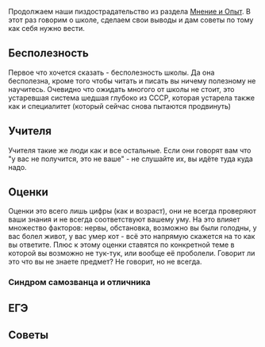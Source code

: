 Продолжаем наши пиздострадательство из раздела [Мнение и Опыт](https://github.com/jestxfot/psychology/tree/main/МнениеИОпыт). В этот раз говорим о школе, сделаем свои выводы и дам советы по тому как себя нужно вести.

## Бесполезность
Первое что хочется сказать - бесполезность школы. Да она бесполезна, кроме того чтобы читать и писать вы ничему полезному не научитесь. Очевидно что ожидать многого от школы не стоит, это устаревшая система шедшая глубоко из СССР, которая устарела также как и специалитет (который сейчас снова пытаются продвинуть)
## Учителя
Учителя такие же люди как и все остальные. Если они говорят вам что "у вас не получится, это не ваше" - не слушайте их, вы идёте туда куда надо. 
## Оценки
Оценки это всего лишь цифры (как и возраст), они не всегда проверяют ваши знания и не всегда соответствуют вашему уму. На это влияет множество факторов: нервы, обстановка, возможно вы были голодны, у вас болел живот, у вас умер кот - всё это напрямую скажется на то как вы ответите. Плюс к этому оценки ставятся по конкретной теме в которой вы возможно не тук-тук, или вообще её проболели. Говорит ли это что вы не знаете предмет? Не говорит, но не всегда.
### Синдром самозванца и отличника
## ЕГЭ

## Советы
